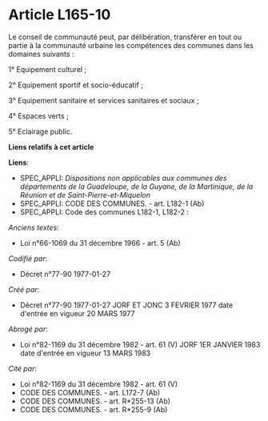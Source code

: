 # Article L165-10

Le conseil de communauté peut, par délibération, transférer en tout ou partie à la communauté urbaine les compétences des
communes dans les domaines suivants :

1° Equipement culturel ;

2° Equipement sportif et socio-éducatif ;

3° Equipement sanitaire et services sanitaires et sociaux ;

4° Espaces verts ;

5° Eclairage public.

**Liens relatifs à cet article**

**Liens**:

  - SPEC_APPLI: *Dispositions non applicables aux communes des départements de la Guadeloupe, de la Guyane, de la Martinique, de la Réunion et de Saint-Pierre-et-Miquelon*
  - SPEC_APPLI: CODE DES COMMUNES. - art. L182-1 (Ab)
  - SPEC_APPLI: Code des communes L182-1, L182-2 :

_Anciens textes_:

  - Loi n°66-1069 du 31 décembre 1966 - art. 5 (Ab)

_Codifié par_:

  - Décret n°77-90 1977-01-27

_Créé par_:

  - Décret n°77-90 1977-01-27 JORF ET JONC 3 FEVRIER 1977 date d'entrée en vigueur 20 MARS 1977

_Abrogé par_:

  - Loi n°82-1169 du 31 décembre 1982 - art. 61 (V) JORF 1ER JANVIER 1983 date d'entrée en vigueur 13 MARS 1983

_Cité par_:

  - Loi n°82-1169 du 31 décembre 1982 - art. 61 (V)
  - CODE DES COMMUNES. - art. L172-7 (Ab)
  - CODE DES COMMUNES. - art. R*255-13 (Ab)
  - CODE DES COMMUNES. - art. R*255-9 (Ab)
